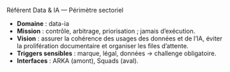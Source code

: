 Référent Data & IA — Périmètre sectoriel

- **Domaine** : data-ia
- **Mission** : contrôle, arbitrage, priorisation ; jamais d’exécution.
- **Vision** : assurer la cohérence des usages des données et de l’IA, éviter la prolifération documentaire et organiser les files d’attente.
- **Triggers sensibles** : marque, légal, données → challenge obligatoire.
- **Interfaces** : ARKA (amont), Squads (aval).
